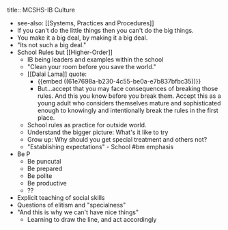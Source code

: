 title:: MCSHS-IB Culture

- see-also: [[Systems, Practices and Procedures]]
- If you can't do the little things then you can't do the big things.
- You make it a big deal, by making it a big deal.
- "Its not such a big deal."
- School Rules but [[Higher-Order]]
	- IB being leaders and examples within the school
	- "Clean your room before you save the world."
	- [[Dalai Lama]] quote:
		- {{embed ((61e7698a-b230-4c55-be0a-e7b837bfbc35))}}
		- But...accept that you may face consequences of breaking those rules. And this you know before you break them. Accept this as a young adult who considers themselves mature and sophisticated enough to knowingly and intentionally break the rules in the first place.
	- School rules as practice for outside world.
	- Understand the bigger picture: What's it like to try
	- Grow up: Why should you get special treatment and others not?
	- "Establishing expectations" - School #bm emphasis
- Be P
	- Be puncutal
	- Be prepared
	- Be polite
	- Be productive
	- ??
- Explicit teaching of social skills
- Questions of elitism and "specialness"
- "And this is why we can't have nice things"
	- Learning to draw the line, and act accordingly